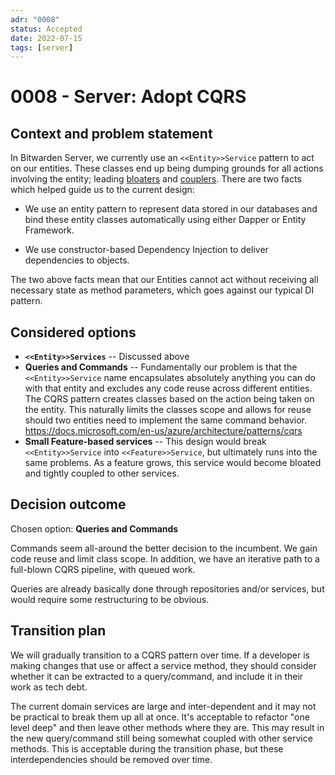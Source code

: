 ```yaml
---
adr: "0008"
status: Accepted
date: 2022-07-15
tags: [server]
---
```


# 0008 - Server: Adopt CQRS

<AdrTable frontMatter={frontMatter}></AdrTable>

## Context and problem statement

In Bitwarden Server, we currently use an `<<Entity>>Service` pattern to act on our entities. These
classes end up being dumping grounds for all actions involving the entity; leading
[bloaters](https://refactoring.guru/refactoring/smells/bloaters) and
[couplers](https://refactoring.guru/refactoring/smells/couplers). There are two facts which helped
guide us to the current design:

- We use an entity pattern to represent data stored in our databases and bind these entity classes
  automatically using either Dapper or Entity Framework.

- We use constructor-based Dependency Injection to deliver dependencies to objects.

The two above facts mean that our Entities cannot act without receiving all necessary state as
method parameters, which goes against our typical DI pattern.

## Considered options

- **`<<Entity>>Services`** -- Discussed above
- **Queries and Commands** -- Fundamentally our problem is that the `<<Entity>>Service` name
  encapsulates absolutely anything you can do with that entity and excludes any code reuse across
  different entities. The CQRS pattern creates classes based on the action being taken on the
  entity. This naturally limits the classes scope and allows for reuse should two entities need to
  implement the same command behavior.
  https://docs.microsoft.com/en-us/azure/architecture/patterns/cqrs
- **Small Feature-based services** -- This design would break `<<Entity>>Service` into
  `<<Feature>>Service`, but ultimately runs into the same problems. As a feature grows, this service
  would become bloated and tightly coupled to other services.

## Decision outcome

Chosen option: **Queries and Commands**

Commands seem all-around the better decision to the incumbent. We gain code reuse and limit class
scope. In addition, we have an iterative path to a full-blown CQRS pipeline, with queued work.

Queries are already basically done through repositories and/or services, but would require some
restructuring to be obvious.

## Transition plan

We will gradually transition to a CQRS pattern over time. If a developer is making changes that use
or affect a service method, they should consider whether it can be extracted to a query/command, and
include it in their work as tech debt.

The current domain services are large and inter-dependent and it may not be practical to break them
up all at once. It's acceptable to refactor "one level deep" and then leave other methods where they
are. This may result in the new query/command still being somewhat coupled with other service
methods. This is acceptable during the transition phase, but these interdependencies should be
removed over time.
